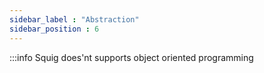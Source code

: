 ```yaml
---
sidebar_label : "Abstraction"
sidebar_position : 6
---
```


:::info
Squig does'nt supports object oriented programming